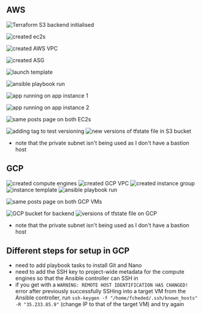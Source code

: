 ## AWS

![Terraform S3 backend initialised](image.png)

![created ec2s](image-4.png)

![created AWS VPC](image-5.png)

![created ASG](image-6.png)

![launch template](image-7.png)

![ansible playbook run](image-8.png)

![app running on app instance 1](image-2.png)

![app running on app instance 2](image-1.png)

![same posts page on both EC2s](image-3.png)

![adding tag to test versioning](image-9.png)
![new versions of tfstate file in S3 bucket](image-10.png)

- note that the private subnet isn't being used as I don't have a bastion host

## GCP

![created compute engines](image-14.png)
![created GCP VPC](image-15.png)
![created instance group](image-16.png)
![instance template](image-18.png)
![ansible playbook run](image-17.png)

![same posts page on both GCP VMs](image-19.png)

![GCP bucket for backend](image-12.png)
![versions of tfstate file on GCP](image-13.png)

- note that the private subnet isn't being used as I don't have a bastion host

## Different steps for setup in GCP

- need to add playbook tasks to install Git and Nano
- need to add the SSH key to project-wide metadata for the compute engines so that the Ansible controller can SSH in
- if you get with a `WARNING: REMOTE HOST IDENTIFICATION HAS CHANGED!` error after previously successfully SSHing into a target VM from the Ansible controller, run `ssh-keygen -f "/home/fcheded/.ssh/known_hosts" -R "35.233.85.9"` (change IP to that of the target VM) and try again